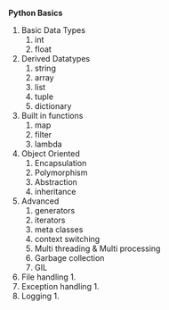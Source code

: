 **Python Basics**
1. Basic Data Types
	1. int
	2. float
2. Derived Datatypes
	1. string
	2. array
	3. list
	4. tuple
	5. dictionary
4. Built in functions
	1. map
	2. filter
	3. lambda
5. Object Oriented 
	1. Encapsulation
	2. Polymorphism
	3. Abstraction
	4. inheritance
6. Advanced
	1. generators
	2. iterators
	3. meta classes
	4. context switching
	5. Multi threading & Multi processing
	6. Garbage collection
	7. GIL
7.  File handling
	1. 
8. Exception handling
	1. 
9. Logging
	1. 
	